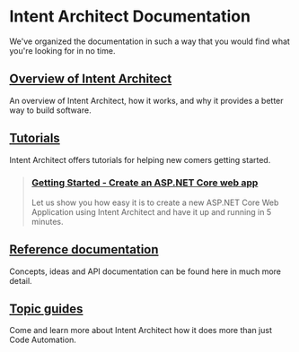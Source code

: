 # Intent Architect Documentation

We've organized the documentation in such a way that you would find what you're looking for in no time.

## [Overview of Intent Architect](articles/overview/index.md)
An overview of Intent Architect, how it works, and why it provides a better way to build software.

## [Tutorials](articles/tutorials/index.md)
Intent Architect offers tutorials for helping new comers getting started.
> ### [Getting Started - Create an ASP.NET Core web app](articles/tutorials/create-an-aspnetcore-web-app.md)
> Let us show you how easy it is to create a new ASP.NET Core Web Application using Intent Architect and have it up and running in 5 minutes.

<!--## [How-to guides](articles/howtos/index.md)
After working through the tutorials and using Intent Architect for your projects, you might encounter some questions or problems. In here we will lay out those concerns and take you through how to resolve them.-->

## [Reference documentation](articles/references/index.md)
Concepts, ideas and API documentation can be found here in much more detail.

## [Topic guides](articles/topics/index.md)
Come and learn more about Intent Architect how it does more than just Code Automation.
